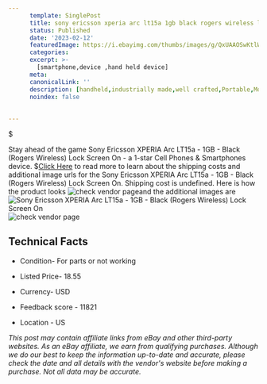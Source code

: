 ```yaml
---
      template: SinglePost
      title: sony ericsson xperia arc lt15a 1gb black rogers wireless lock screen on
      status: Published
      date: '2023-02-12'
      featuredImage: https://i.ebayimg.com/thumbs/images/g/QxUAAOSwKtlWqR2Q/s-l225.jpg
      categories: 
      excerpt: >-
        [smartphone,device ,hand held device]
      meta:
      canonicalLink: ''
      description: [handheld,industrially made,well crafted,Portable,Mobile,Compact,Convenient,Lightweight,Maneuverable,Man-portable,Miniature,Carriable,Hand-held,Light,Holdable,Transportable,Mobile device,Pocket-sized,On-the-go,Wireless,Cordless,Compact size,Convenient size, smartphone,device ,hand held device]
      noindex: false
      
        
---
```

$

Stay ahead of the game Sony Ericsson XPERIA Arc LT15a - 1GB - Black  (Rogers Wireless) Lock Screen On - a 1-star Cell Phones & Smartphones device.
$[Click Here](https://www.ebay.com/itm/131712904235?hash=item1eaab36c2b%3Ag%3AQxUAAOSwKtlWqR2Q&mkevt=1&mkcid=1&mkrid=711-53200-19255-0&campid=%253CePNCampaignId%253E&customid=%253CreferenceId%253E&toolid=10049) to read more to learn about the shipping costs and additional image urls for the Sony Ericsson XPERIA Arc LT15a - 1GB - Black  (Rogers Wireless) Lock Screen On. Shipping cost is undefined. Here is how the product looks ![check vendor page](https://i.ebayimg.com/thumbs/images/g/QxUAAOSwKtlWqR2Q/s-l225.jpg)and the additional images are![Sony Ericsson XPERIA Arc LT15a - 1GB - Black  (Rogers Wireless) Lock Screen On](https://i.ebayimg.com/images/g/QxUAAOSwKtlWqR2Q/s-l1600.jpg)![check vendor page](https://origin-galleryplus.ebayimg.com/ws/web/131712904235_2_0_1/225x225.jpg,https://origin-galleryplus.ebayimg.com/ws/web/131712904235_3_0_1/225x225.jpg,https://origin-galleryplus.ebayimg.com/ws/web/131712904235_4_0_1/225x225.jpg,https://origin-galleryplus.ebayimg.com/ws/web/131712904235_5_0_1/225x225.jpg,https://origin-galleryplus.ebayimg.com/ws/web/131712904235_6_0_1/225x225.jpg,https://origin-galleryplus.ebayimg.com/ws/web/131712904235_7_0_1/225x225.jpg)



 ## Technical Facts 



     
      

 - Condition- For parts or not working 


      

 - Listed Price- 18.55 


      

 - Currency- USD 


      

 - Feedback score - 11821 


      

 - Location - US 


      
      

 *_This post may contain affiliate links from eBay and other third-party websites. As an eBay affiliate, we earn from qualifying purchases. Although we do our best to keep the information up-to-date and accurate, please check the date and all details with the vendor's website before making a purchase. Not all data may be accurate._*






